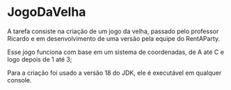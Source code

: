 # JogoDaVelha
A tarefa consiste na criação de um jogo da velha, passado pelo professor Ricardo e em desenvolvimento de uma versão pela equipe do RentAParty.

Esse jogo funciona com base em um sistema de coordenadas, de A até C e logo depois de 1 até 3;

Para a criação foi usado a versão 18 do JDK, ele é executável em qualquer console.
